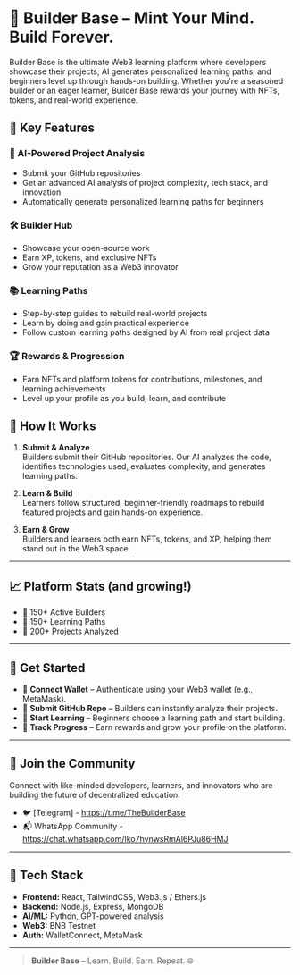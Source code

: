 # 🚀 Builder Base – Mint Your Mind. Build Forever.

Builder Base is the ultimate Web3 learning platform where developers showcase their projects, AI generates personalized learning paths, and beginners level up through hands-on building. Whether you're a seasoned builder or an eager learner, Builder Base rewards your journey with NFTs, tokens, and real-world experience.

## 🌟 Key Features

### 🧠 AI-Powered Project Analysis
- Submit your GitHub repositories
- Get an advanced AI analysis of project complexity, tech stack, and innovation
- Automatically generate personalized learning paths for beginners

### 🛠️ Builder Hub
- Showcase your open-source work
- Earn XP, tokens, and exclusive NFTs
- Grow your reputation as a Web3 innovator

### 📚 Learning Paths
- Step-by-step guides to rebuild real-world projects
- Learn by doing and gain practical experience
- Follow custom learning paths designed by AI from real project data

### 🏆 Rewards & Progression
- Earn NFTs and platform tokens for contributions, milestones, and learning achievements
- Level up your profile as you build, learn, and contribute

## 🔄 How It Works

1. **Submit & Analyze**  
   Builders submit their GitHub repositories. Our AI analyzes the code, identifies technologies used, evaluates complexity, and generates learning paths.

2. **Learn & Build**  
   Learners follow structured, beginner-friendly roadmaps to rebuild featured projects and gain hands-on experience.

3. **Earn & Grow**  
   Builders and learners both earn NFTs, tokens, and XP, helping them stand out in the Web3 space.

---

## 📈 Platform Stats (and growing!)
- 👷 150+ Active Builders  
- 📘 150+ Learning Paths  
- 🧱 200+ Projects Analyzed  

---

## 🧪 Get Started

- 🔗 **Connect Wallet** – Authenticate using your Web3 wallet (e.g., MetaMask).
- 📂 **Submit GitHub Repo** – Builders can instantly analyze their projects.
- 🧠 **Start Learning** – Beginners choose a learning path and start building.
- 🎯 **Track Progress** – Earn rewards and grow your profile on the platform.

---

## 📍 Join the Community

Connect with like-minded developers, learners, and innovators who are building the future of decentralized education.

- 🐦 [Telegram] -  https://t.me/TheBuilderBase
- 📬 WhatsApp Community - https://chat.whatsapp.com/Iko7hynwsRmAl6PJu86HMJ

---

## 🧩 Tech Stack

- **Frontend:** React, TailwindCSS, Web3.js / Ethers.js
- **Backend:** Node.js, Express, MongoDB
- **AI/ML:** Python, GPT-powered analysis
- **Web3:** BNB Testnet
- **Auth:** WalletConnect, MetaMask

---

> **Builder Base** – Learn. Build. Earn. Repeat. 🌐

